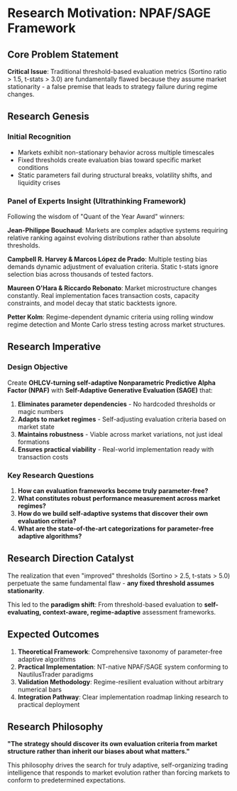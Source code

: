 # Research Motivation: NPAF/SAGE Framework

## Core Problem Statement

**Critical Issue**: Traditional threshold-based evaluation metrics (Sortino ratio > 1.5, t-stats > 3.0) are fundamentally flawed because they assume market stationarity - a false premise that leads to strategy failure during regime changes.

## Research Genesis

### Initial Recognition
- Markets exhibit non-stationary behavior across multiple timescales
- Fixed thresholds create evaluation bias toward specific market conditions
- Static parameters fail during structural breaks, volatility shifts, and liquidity crises

### Panel of Experts Insight (Ultrathinking Framework)
Following the wisdom of "Quant of the Year Award" winners:

**Jean-Philippe Bouchaud**: Markets are complex adaptive systems requiring relative ranking against evolving distributions rather than absolute thresholds.

**Campbell R. Harvey & Marcos López de Prado**: Multiple testing bias demands dynamic adjustment of evaluation criteria. Static t-stats ignore selection bias across thousands of tested factors.

**Maureen O'Hara & Riccardo Rebonato**: Market microstructure changes constantly. Real implementation faces transaction costs, capacity constraints, and model decay that static backtests ignore.

**Petter Kolm**: Regime-dependent dynamic criteria using rolling window regime detection and Monte Carlo stress testing across market structures.

## Research Imperative

### Design Objective
Create **OHLCV-turning self-adaptive Nonparametric Predictive Alpha Factor (NPAF)** with **Self-Adaptive Generative Evaluation (SAGE)** that:

1. **Eliminates parameter dependencies** - No hardcoded thresholds or magic numbers
2. **Adapts to market regimes** - Self-adjusting evaluation criteria based on market state  
3. **Maintains robustness** - Viable across market variations, not just ideal formations
4. **Ensures practical viability** - Real-world implementation ready with transaction costs

### Key Research Questions

1. **How can evaluation frameworks become truly parameter-free?**
2. **What constitutes robust performance measurement across market regimes?**
3. **How do we build self-adaptive systems that discover their own evaluation criteria?**
4. **What are the state-of-the-art categorizations for parameter-free adaptive algorithms?**

## Research Direction Catalyst

The realization that even "improved" thresholds (Sortino > 2.5, t-stats > 5.0) perpetuate the same fundamental flaw - **any fixed threshold assumes stationarity**.

This led to the **paradigm shift**: From threshold-based evaluation to **self-evaluating, context-aware, regime-adaptive** assessment frameworks.

## Expected Outcomes

1. **Theoretical Framework**: Comprehensive taxonomy of parameter-free adaptive algorithms
2. **Practical Implementation**: NT-native NPAF/SAGE system conforming to NautilusTrader paradigms
3. **Validation Methodology**: Regime-resilient evaluation without arbitrary numerical bars
4. **Integration Pathway**: Clear implementation roadmap linking research to practical deployment

## Research Philosophy

**"The strategy should discover its own evaluation criteria from market structure rather than inherit our biases about what matters."**

This philosophy drives the search for truly adaptive, self-organizing trading intelligence that responds to market evolution rather than forcing markets to conform to predetermined expectations.
